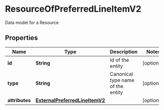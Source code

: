 

# ResourceOfPreferredLineItemV2

Data model for a Resource

## Properties

| Name | Type | Description | Notes |
|------------ | ------------- | ------------- | -------------|
|**id** | **String** | Id of the entity |  [optional] |
|**type** | **String** | Canonical type name of the entity |  [optional] |
|**attributes** | [**ExternalPreferredLineItemV2**](ExternalPreferredLineItemV2.md) |  |  [optional] |



